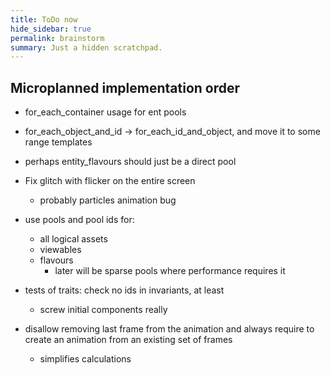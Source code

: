 ```yaml
---
title: ToDo now
hide_sidebar: true
permalink: brainstorm
summary: Just a hidden scratchpad.
---
```


## Microplanned implementation order

- for_each_container usage for ent pools

- for_each_object_and_id -> for_each_id_and_object, and move it to some range templates
- perhaps entity_flavours should just be a direct pool

- Fix glitch with flicker on the entire screen
	- probably particles animation bug

- use pools and pool ids for:
	- all logical assets
	- viewables
	- flavours
		- later will be sparse pools where performance requires it

- tests of traits: check no ids in invariants, at least
	- screw initial components really

- disallow removing last frame from the animation and always require to create an animation from an existing set of frames
	- simplifies calculations

